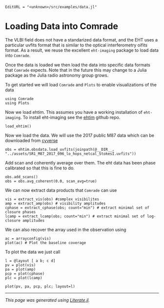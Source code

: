 ```@meta
EditURL = "<unknown>/src/examples/data.jl"
```

# Loading Data into Comrade

The VLBI field does not have a standarized data format, and the EHT uses a
particular uvfits format that is similar to the optical interferometry oifits format.
As a result, we reuse the excellent `eht-imaging` package to load data into `Comrade`.

Once the data is loaded we then load the data into specific data formats that `Comrade`
expects. Note that in the future this may change to a Julia package as the Julia radio
astronomy group grows.

To get started we will load `Comrade` and `Plots` to enable visualizations of the data

````@example data
using Comrade
using Plots
````

Now we load ehtim. This assumes you have a working installation of `eht-imaging`.
To install eht-imaging see the [ehtim](https://github.com/achael/ehtim) github repo.

````@example data
load_ehtim()
````

Now we load the data. We will use the 2017 public M87 data which can be downloaded from
[cyverse](https://datacommons.cyverse.org/browse/iplant/home/shared/commons_repo/curated/EHTC_FirstM87Results_Apr2019)

````@example data
obs = ehtim.obsdata.load_uvfits(joinpath(@__DIR__, "../assets/SR1_M87_2017_096_lo_hops_netcal_StokesI.uvfits"))
````

Add scan and coherently average over them. The eht data has been phase calibrated so that
this is fine to do.

````@example data
obs.add_scans()
obs = obs.avg_coherent(0.0, scan_avg=true)
````

We can now extract data products that `Comrade` can use

````@example data
vis = extract_vis(obs) #complex visibilites
amp = extract_amp(obs) # visibility amplitudes
cphase = extract_cphase(obs; count="min") # extract minimal set of closure phases
lcamp = extract_lcamp(obs; count="min") # extract minimal set of log-closure amplitudes
````

We can also recover the array used in the observation using

````@example data
ac = arrayconfig(vis)
plot(ac) # Plot the baseline coverage
````

To plot the data we just call

````@example data
l = @layout [ a b; c d]
pv = plot(vis)
pa = plot(amp)
pcp = plot(cphase)
plc = plot(lcamp)

plot(pv, pa, pcp, plc; layout=l)
````

---

*This page was generated using [Literate.jl](https://github.com/fredrikekre/Literate.jl).*

